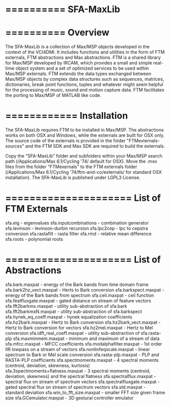 
==========
SFA-MaxLib
==========

==========
Overview
==========

The SFA-MaxLib is a collection of Max/MSP objects developed in the context of the VCI4DMI. It includes functions and utilities in the form of FTM externals, FTM abstractions and Max abstractions. FTM is a shared library for Max/MSP developed by IRCAM, which provides a small and simple real-time object system and a set of optimized services to be used within Max/MSP externals. FTM extends the data types exchanged between Max/MSP objects by complex data structures such as sequences, matrices, dictionaries, break point functions, tuples and whatever might seem helpful for the processing of music, sound and motion capture data. FTM facilitates the porting to Max/MSP of MATLAB like code.

============
Installation
============

The SFA-MaxLib requires FTM to be installed in Max/MSP. The abstractions works on both OSX and Windows, while the externals are built for OSX only. The source code of the externals is provided in the folder "FTMexternals-sources" and the FTM SDK and Max SDK are required to build the externals.

Copy the "SFA-MaxLib" folder and subfolders within your Max/MSP search path (/Applications/Max 6.1/Cycling '74/ default for OSX).
Move the .mxo files from the folder "FTMexernals" to the FTM externals folder (/Applications/Max 6.1/Cycling '74/ftm-and-co/externals/ for standard OSX installation).
The SFA-MaxLib is published under LGPL3 License.

=====================
List of FTM Externals
=====================

sfa.eig - eigenvalues
sfa.inputcombinations - combination generator
sfa.levinson - levinson-durbin recursion
sfa.lpc2cep - lpc to cepstra conversion
sfa.rastafilt - rasta filter
sfa.rmd - relative mean difference
sfa.roots - polynomial roots

=====================
List of Abstractions
=====================

sfa.bark.maxpat - energy of the Bark bands from time domain frame
sfa.bark2hz_vect.maxpat - Herts to Bark conversion
sfa.barkspect.maxpat - energy of the Bark bands from spectrum
sfa.ceil.maxpat - ceil function
sfa.featfluxgate.maxpat - gated distance on stream of feature vectors
sfa.fft2barkmx.maxpat - utility sub-abstraction of sfa.bark
sfa.fft2barkmxN.maxpat - utility sub-abstraction of sfa.barkspect
sfa.hynek_eq_coeff.maxpat -  hynek equalization coefficients
sfa.hz2bark.maxpat - Hertz to Bark conversion
sfa.hz2bark_vect.maxpat - Hertz to Bark conversion for vectors
sfa.hz2mel.maxpat - Hertz to Mel conversion
sfa.idft_real_coeff.maxpat - utility sub-abstraction of sfa.rasta-plp
sfa.maxminmem.maxpat - minimum and maximum of a stream of data
sfa.mfcc.maxpat - MFCC coefficients
sfa.modalphafilter.maxpat - 1st order IIR lowpass on a stream of vectors
sfa.nonlinfeqscale.maxpat - linear spectrum to Bark or Mel scale conversion
sfa.rasta-plp.maxpat - PLP and RASTA-PLP coefficients
sfa.spectmoments.maxpat - 4 spectral moments (centroid, deviation, skewness, kurtosis)
sfa.3spectmoments+flatness.maxpat - 3 spectral moments (centroid, deviation, skewness) and the spectral flatness
sfa.spectralflux.maxpat - spectral flux on stream of spectrum vectors
sfa.spectralfluxgate.maxpat - gated spectral flux on stream of spectrum vectors
sfa.std.maxpat - standard deviation
sfa.win_to_fft_size.maxpat - smaller FFT size given frame size
sfa.GCemulator.maxpat - 3D gestural controller emulator
